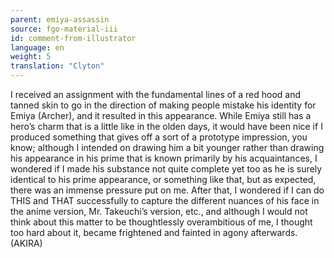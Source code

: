 ```yaml
---
parent: emiya-assassin
source: fgo-material-iii
id: comment-from-illustrator
language: en
weight: 5
translation: "Clyton"
---
```


I received an assignment with the fundamental lines of a red hood and tanned skin to go in the direction of making people mistake his identity for Emiya (Archer), and it resulted in this appearance. While Emiya still has a hero’s charm that is a little like in the olden days, it would have been nice if I produced something that gives off a sort of a prototype impression, you know; although I intended on drawing him a bit younger rather than drawing his appearance in his prime that is known primarily by his acquaintances, I wondered if I made his substance not quite complete yet too as he is surely identical to his prime appearance, or something like that, but as expected, there was an immense pressure put on me. After that, I wondered if I can do THIS and THAT successfully to capture the different nuances of his face in the anime version, Mr. Takeuchi’s version, etc., and although I would not think about this matter to be thoughtlessly overambitious of me, I thought too hard about it, became frightened and fainted in agony afterwards. (AKIRA)
